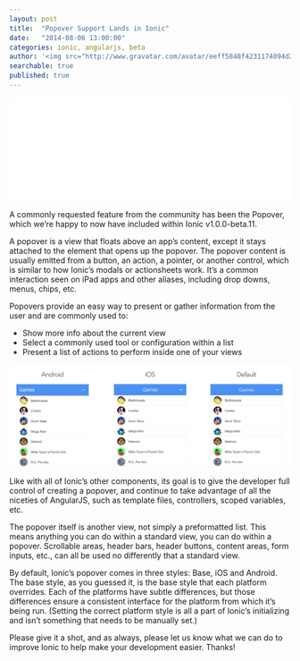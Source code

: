 ```yaml
---
layout: post
title:  "Popover Support Lands in Ionic"
date:   "2014-08-06 13:00:00"
categories: ionic, angularjs, beta
author: '<img src="http://www.gravatar.com/avatar/eeff5848f4231174094d2bc3cce26a05?s=48&amp;d=mm" class="author-icon"><a href="http://twitter.com/adamdbradley">Adam</a>'
searchable: true
published: true
---
```


<img class="showcase-image" src="/img/blog/popover-header.gif">

A commonly requested feature from the community has been the Popover, which we’re happy to now have included within Ionic v1.0.0-beta.11.

A popover is a view that floats above an app’s content, except it stays attached to the element that opens up the popover. The popover content is usually emitted from a button, an action, a pointer, or another control, which is similar to how Ionic’s modals or actionsheets work. It’s a common interaction seen on iPad apps and other aliases, including drop downs, menus, chips, etc.

<!-- more -->

Popovers provide an easy way to present or gather information from the user and are commonly used to:

- Show more info about the current view
- Select a commonly used tool or configuration within a list
- Present a list of actions to perform inside one of your views

<a href="http://ionicframework.com/img/blog/craftedhere-app-preview.png"><img class="body-image" src="/img/blog/popover-preview.gif"></a>

Like with all of Ionic’s other components, its goal is to give the developer full control of creating a popover, and continue to take advantage of all the niceties of AngularJS, such as template files, controllers, scoped variables, etc. 

The popover itself is another view, not simply a preformatted list. This means anything you can do within a standard view, you can do within a popover. Scrollable areas, header bars, header buttons, content areas, form inputs, etc., can all be used no differently that a standard view.

By default, Ionic’s popover comes in three styles: Base, iOS and Android. The base style, as you guessed it, is the base style that each platform overrides. Each of the platforms have subtle differences, but those differences ensure a consistent interface for the platform from which it’s being run. (Setting the correct platform style is all a part of Ionic’s initializing and isn’t something that needs to be manually set.)

Please give it a shot, and as always, please let us know what we can do to improve Ionic to help make your development easier. Thanks!

